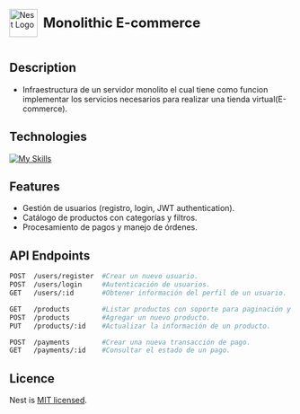 <div style="display: flex; align-items: center; gap: 10px">
    <img src="https://nestjs.com/img/logo-small.svg" width="50" alt="Nest Logo" />
  <p style="font-size: 24px; font-weight: bold;">Monolithic E-commerce</p>
</div>

## Description
- Infraestructura de un servidor monolito el cual tiene como funcion implementar los servicios necesarios para realizar una tienda virtual(E-commerce).
## Technologies
[![My Skills](https://skillicons.dev/icons?i=nestjs,typescript,prisma,docker,postgres,&perline=6)](https://skillicons.dev)
## Features
- Gestión de usuarios (registro, login, JWT authentication).
- Catálogo de productos con categorías y filtros.
- Procesamiento de pagos y manejo de órdenes.
## API Endpoints
```bash
POST  /users/register  #Crear un nuevo usuario.
POST  /users/login     #Autenticación de usuarios.
GET   /users/:id       #Obtener información del perfil de un usuario.

GET   /products        #Listar productos con soporte para paginación y filtros.
POST  /products        #Agregar un nuevo producto.
PUT   /products/:id    #Actualizar la información de un producto.

POST  /payments        #Crear una nueva transacción de pago.
GET   /payments/:id    #Consultar el estado de un pago.
```
## Licence
Nest is [MIT licensed](https://github.com/nestjs/nest/blob/master/LICENSE).
